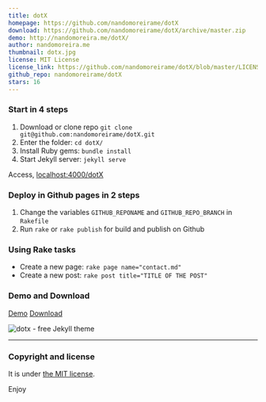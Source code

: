 ```yaml
---
title: dotX
homepage: https://github.com/nandomoreirame/dotX
download: https://github.com/nandomoreirame/dotX/archive/master.zip
demo: http://nandomoreira.me/dotX/
author: nandomoreira.me
thumbnail: dotx.jpg
license: MIT License
license_link: https://github.com/nandomoreirame/dotX/blob/master/LICENSE
github_repo: nandomoreirame/dotX
stars: 16
---
```


### Start in 4 steps

1. Download or clone repo `git clone git@github.com:nandomoreirame/dotX.git`
2. Enter the folder: `cd dotX/`
3. Install Ruby gems: `bundle install`
4. Start Jekyll server: `jekyll serve`

Access, [localhost:4000/dotX](http://localhost:4000/dotX)

### Deploy in Github pages in 2 steps

1. Change the variables `GITHUB_REPONAME` and `GITHUB_REPO_BRANCH` in
   `Rakefile`
2. Run `rake` or `rake publish` for build and publish on Github


### Using Rake tasks

* Create a new page: `rake page name="contact.md"`
* Create a new post: `rake post title="TITLE OF THE POST"`


### Demo and Download

[Demo](http://nandomoreira.me/dotX/)
[Download](https://github.com/nandomoreirame/dotX/archive/master.zip)

![dotx - free Jekyll theme](http://raw.githubusercontent.com/nandomoreirame/dotX/master/screenshot.jpg)

---

### Copyright and license

It is under [the MIT license](/LICENSE).

Enjoy
